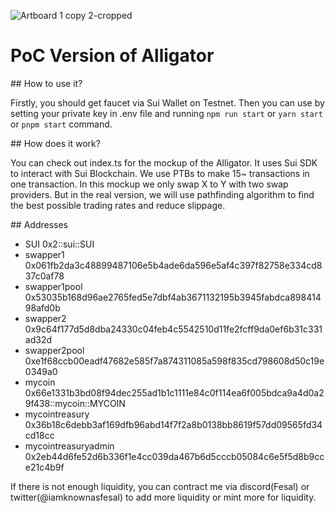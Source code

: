 ![Artboard 1 copy 2-cropped](https://github.com/Iamknownasfesal/alligator/assets/39006465/a9f5e064-8053-46f8-af9a-5f1df2c6b256)

# PoC Version of Alligator

## How to use it?

Firstly, you should get faucet via Sui Wallet on Testnet.
Then you can use by setting your private key in .env file and running `npm run start` or `yarn start` or `pnpm start` command.

## How does it work?

You can check out index.ts for the mockup of the Alligator. It uses Sui SDK to interact with Sui Blockchain.
We use PTBs to make 15~ transactions in one transaction. In this mockup we only swap X to Y with two swap providers. But in the real version, we will use pathfinding algorithm to find the best possible trading rates and reduce slippage.

## Addresses

- SUI 0x2::sui::SUI
- swapper1 0x061fb2da3c48899487106e5b4ade6da596e5af4c397f82758e334cd837c0af78
- swapper1pool 0x53035b168d96ae2765fed5e7dbf4ab3671132195b3945fabdca89841498afd0b
- swapper2 0x9c64f177d5d8dba24330c04feb4c5542510d11fe2fcff9da0ef6b31c331ad32d
- swapper2pool 0xe1f68ccb00eadf47682e585f7a874311085a598f835cd798608d50c19e0349a0
- mycoin 0x66e1331b3bd08f94dec255ad1b1c1111e84c0f114ea6f005bdca9a4d0a29f438::mycoin::MYCOIN
- mycointreasury 0x36b18c6debb3af169dfb96abd14f7f2a8b0138bb8619f57dd09565fd34cd18cc
- mycointreasuryadmin 0x2eb44d6fe52d6b336f1e4cc039da467b6d5cccb05084c6e5f5d8b9cce21c4b9f

If there is not enough liquidity, you can contract me via discord(Fesal) or twitter(@iamknownasfesal) to add more liquidity or mint more for liquidity.
